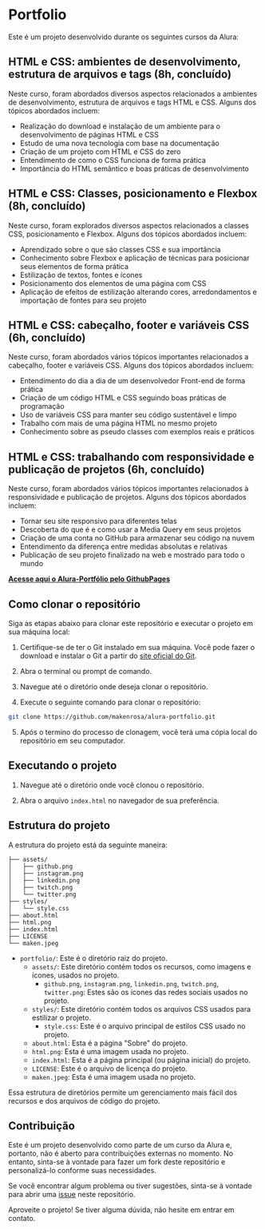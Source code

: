 # Portfolio

Este é um projeto desenvolvido durante os seguintes cursos da Alura:

## HTML e CSS: ambientes de desenvolvimento, estrutura de arquivos e tags (8h, concluído)

Neste curso, foram abordados diversos aspectos relacionados a ambientes de desenvolvimento, estrutura de arquivos e tags HTML e CSS. Alguns dos tópicos abordados incluem:

- Realização do download e instalação de um ambiente para o desenvolvimento de páginas HTML e CSS
- Estudo de uma nova tecnologia com base na documentação
- Criação de um projeto com HTML e CSS do zero
- Entendimento de como o CSS funciona de forma prática
- Importância do HTML semântico e boas práticas de desenvolvimento

## HTML e CSS: Classes, posicionamento e Flexbox (8h, concluído)

Neste curso, foram explorados diversos aspectos relacionados a classes CSS, posicionamento e Flexbox. Alguns dos tópicos abordados incluem:

- Aprendizado sobre o que são classes CSS e sua importância
- Conhecimento sobre Flexbox e aplicação de técnicas para posicionar seus elementos de forma prática
- Estilização de textos, fontes e ícones
- Posicionamento dos elementos de uma página com CSS
- Aplicação de efeitos de estilização alterando cores, arredondamentos e importação de fontes para seu projeto

## HTML e CSS: cabeçalho, footer e variáveis CSS (6h, concluído)

Neste curso, foram abordados vários tópicos importantes relacionados a cabeçalho, footer e variáveis CSS. Alguns dos tópicos abordados incluem:

- Entendimento do dia a dia de um desenvolvedor Front-end de forma prática
- Criação de um código HTML e CSS seguindo boas práticas de programação
- Uso de variáveis CSS para manter seu código sustentável e limpo
- Trabalho com mais de uma página HTML no mesmo projeto
- Conhecimento sobre as pseudo classes com exemplos reais e práticos

## HTML e CSS: trabalhando com responsividade e publicação de projetos (6h, concluído)

Neste curso, foram abordados vários tópicos importantes relacionados à responsividade e publicação de projetos. Alguns dos tópicos abordados incluem:

- Tornar seu site responsivo para diferentes telas
- Descoberta do que é e como usar a Media Query em seus projetos
- Criação de uma conta no GitHub para armazenar seu código na nuvem
- Entendimento da diferença entre medidas absolutas e relativas
- Publicação de seu projeto finalizado na web e mostrado para todo o mundo

**[Acesse aqui o Alura-Portfólio pelo GithubPages](https://makenrosa.github.io/alura-portfolio/index.html)**

## Como clonar o repositório

Siga as etapas abaixo para clonar este repositório e executar o projeto em sua máquina local:

1. Certifique-se de ter o Git instalado em sua máquina. Você pode fazer o download e instalar o Git a partir do [site oficial do Git](https://git-scm.com/).

2. Abra o terminal ou prompt de comando.

3. Navegue até o diretório onde deseja clonar o repositório.

4. Execute o seguinte comando para clonar o repositório:

```bash
git clone https://github.com/makenrosa/alura-portfolio.git
```

5. Após o termino do processo de clonagem, você terá uma cópia local do repositório em seu computador.

## Executando o projeto

1. Navegue até o diretório onde você clonou o repositório.

2. Abra o arquivo `index.html` no navegador de sua preferência.

## Estrutura do projeto

A estrutura do projeto está da seguinte maneira:

```Alura-Portfolio/  
├── assets/
│   ├── github.png
│   ├── instagram.png
│   ├── linkedin.png
│   ├── twitch.png
│   └── twitter.png
├── styles/
│   └── style.css
├── about.html
├── html.png
├── index.html
├── LICENSE
└── maken.jpeg
```

- `portfolio/`: Este é o diretório raiz do projeto.
  - `assets/`: Este diretório contém todos os recursos, como imagens e ícones, usados no projeto.
    - `github.png`, `instagram.png`, `linkedin.png`, `twitch.png`, `twitter.png`: Estes são os ícones das redes sociais usados no projeto.
  - `styles/`: Este diretório contém todos os arquivos CSS usados para estilizar o projeto.
    - `style.css`: Este é o arquivo principal de estilos CSS usado no projeto.
  - `about.html`: Esta é a página "Sobre" do projeto.
  - `html.png`: Esta é uma imagem usada no projeto.
  - `index.html`: Esta é a página principal (ou página inicial) do projeto.
  - `LICENSE`: Este é o arquivo de licença do projeto.
  - `maken.jpeg`: Esta é uma imagem usada no projeto.

Essa estrutura de diretórios permite um gerenciamento mais fácil dos recursos e dos arquivos de código do projeto.


## Contribuição

Este é um projeto desenvolvido como parte de um curso da Alura e, portanto, não é aberto para contribuições externas no momento. No entanto, sinta-se à vontade para fazer um fork deste repositório e personalizá-lo conforme suas necessidades.

Se você encontrar algum problema ou tiver sugestões, sinta-se à vontade para abrir uma [issue](https://github.com/makenrosa/alura-portfolio/issues) neste repositório.

Aproveite o projeto! Se tiver alguma dúvida, não hesite em entrar em contato.